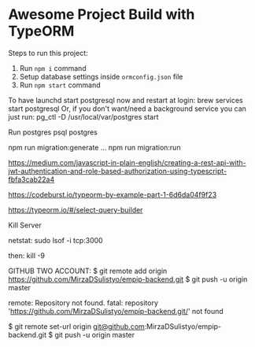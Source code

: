 # Awesome Project Build with TypeORM

Steps to run this project:

1. Run `npm i` command
2. Setup database settings inside `ormconfig.json` file
3. Run `npm start` command

To have launchd start postgresql now and restart at login:
  brew services start postgresql
Or, if you don't want/need a background service you can just run:
  pg_ctl -D /usr/local/var/postgres start

Run postgres
  psql postgres


npm run migration:generate ...
npm run migration:run

https://medium.com/javascript-in-plain-english/creating-a-rest-api-with-jwt-authentication-and-role-based-authorization-using-typescript-fbfa3cab22a4

https://codeburst.io/typeorm-by-example-part-1-6d6da04f9f23

https://typeorm.io/#/select-query-builder


Kill Server

netstat:
sudo lsof -i tcp:3000

then:
kill -9 <PID>



GITHUB TWO ACCOUNT:
$ git remote add origin https://github.com/MirzaDSulistyo/empip-backend.git
$ git push -u origin master

remote: Repository not found.
fatal: repository 'https://github.com/MirzaDSulistyo/empip-backend.git/' not found

$ git remote set-url origin git@github.com:MirzaDSulistyo/empip-backend.git
$ git push -u origin master